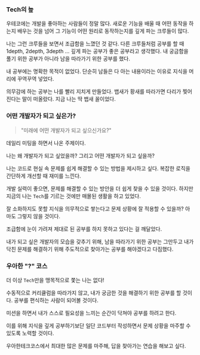 ### Tech의 늪

우테코에는 개발을 좋아하는 사람들이 정말 많다. 새로운 기능을 배울 때 어떤 동작을 하는지 배우는 것을 넘어 그 기능이 어떤 원리로 동작하는지를 깊게 파는 크루들이 많다.

나는 그런 크루들을 보면서 조급함을 느꼈던 것 같다. 다른 크루들처럼 공부를 할 때 1depth, 2depth, 3depth ... 깊게 파는 공부가 좋은 공부라고 생각했다. 내 궁금함을 풀기 위한 공부가 아니라 남을 따라가기 위한 공부를 했다.

내 공부에는 명확한 목적이 없었다. 단순히 남들은 다 아는 내용이라는 이유로 지식을 머리에 꾸역꾸역 넣었다.

의무감에 하는 공부는 나를 빨리 지치게 만들었다. 뱁새가 황새를 따라가면 다리가 찢어진다는 말이 떠올랐다. 지금 나는 딱 뱁새 꼴이었다.





### 어떤 개발자가 되고 싶은가?

> "미래에 어떤 개발자가 되고 싶으신가요?"

데일리 미팅을 하면서 나온 주제이다.

나는 왜 개발자가 되고 싶었을까? 그리고 어떤 개발자가 되고 싶을까?

나는 코드로 현실 속 문제를 쉽게 해결할 수 있는 방법을 제시하고 싶다. 복잡한 로직을 간단하게 개선할 때 재미를 느낀다.

개발 실력이 좋으면, 문제를 해결할 수 있는 방안을 더 쉽게 찾을 수 있을 것이다. 하지만 지금의 나는 `Tech`를 기르는 것에만 매몰된 생활을 하고 있었다.

잘 소화하지도 못할 지식을 의무적으로 쌓는다고 문제 상황에 잘 적용할 수 있을까? 아마도 그렇지 않을 것이다.

조급함에 눈이 가려져 제대로 된 공부를 하지 못하고 있다는 걸 깨달았다.

내가 되고 싶은 개발자의 모습을 갖추기 위해, 남을 따라가기 위한 공부는 그만두고 내가 닥친 문제를 해결하기 위해 주도적으로 찾아가는 공부를 해야겠다고 다짐했다.



### 우아한 "?" 코스

더 이상 `Tech`만을 맹목적으로 쫓는 나는 없다!

수동적으로 커리큘럼을 따라가지 않고, 내가 궁금한 것을 해결하기 위한 공부를 할 것이다. 공부를 편식하는 사람이 되어볼 것이다.

미션을 하면서 내가 스스로 필요성을 느끼는 순간이 닥쳐야 공부를 하려고 한다.

이를 위해 지식을 깊게 공부하기보단 일단 코드부터 작성하면서 문제 상황을 마주할 수 있도록 노력할 것이다.

우아한테크코스에서 최대한 많은 문제를 마주해, 답을 찾아가는 연습을 해보고 싶다.